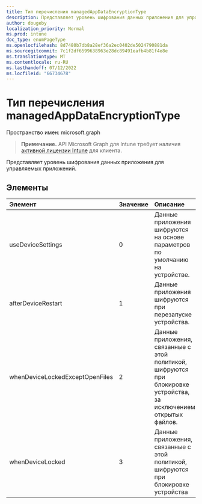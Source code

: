 ```yaml
---
title: Тип перечисления managedAppDataEncryptionType
description: Представляет уровень шифрования данных приложения для управляемых приложений.
author: dougeby
localization_priority: Normal
ms.prod: intune
doc_type: enumPageType
ms.openlocfilehash: 8d7480b7db8a28ef36a2ec0402de5024790881da
ms.sourcegitcommit: 7c1f2df6599638963e28dc89491eafb4b81f4e8e
ms.translationtype: MT
ms.contentlocale: ru-RU
ms.lasthandoff: 07/12/2022
ms.locfileid: "66734678"
---
```

# <a name="managedappdataencryptiontype-enum-type"></a>Тип перечисления managedAppDataEncryptionType

Пространство имен: microsoft.graph

> **Примечание.** API Microsoft Graph для Intune требует наличия [активной лицензии Intune](https://go.microsoft.com/fwlink/?linkid=839381) для клиента.

Представляет уровень шифрования данных приложения для управляемых приложений.

## <a name="members"></a>Элементы
|Элемент|Значение|Описание|
|:---|:---|:---|
|useDeviceSettings|0|Данные приложения шифруются на основе параметров по умолчанию на устройстве.|
|afterDeviceRestart|1|Данные приложения шифруются при перезапуске устройства.|
|whenDeviceLockedExceptOpenFiles|2|Данные приложения, связанные с этой политикой, шифруются при блокировке устройства, за исключением открытых файлов.|
|whenDeviceLocked|3|Данные приложения, связанные с этой политикой, шифруются при блокировке устройства|





